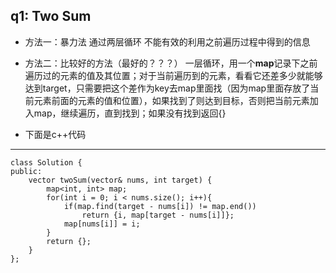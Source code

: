 ## q1: Two Sum
- 方法一：暴力法
通过两层循环
不能有效的利用之前遍历过程中得到的信息

- 方法二：比较好的方法（最好的？？？）
一层循环，用一个**map**记录下之前遍历过的元素的值及其位置；对于当前遍历到的元素，看看它还差多少就能够达到target，只需要把这个差作为key去map里面找（因为map里面存放了当前元素前面的元素的值和位置），如果找到了则达到目标，否则把当前元素加入map，继续遍历，直到找到；如果没有找到返回{}
- 下面是c++代码
------------
<pre><code>class Solution {
public:
    vector<int> twoSum(vector<int>& nums, int target) {
        map&lt;int, int&gt; map;
		for(int i = 0; i < nums.size(); i++){
			if(map.find(target - nums[i]) != map.end())
				return {i, map[target - nums[i]]};
			map[nums[i]] = i;
		}
		return {};
    }
};</code></pre>